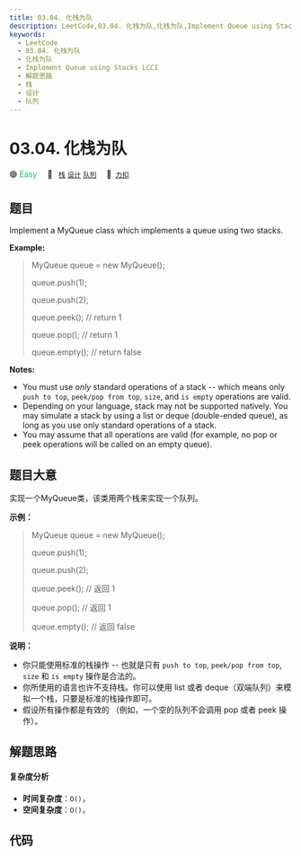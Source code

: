 ```yaml
---
title: 03.04. 化栈为队
description: LeetCode,03.04. 化栈为队,化栈为队,Implement Queue using Stacks LCCI,解题思路,栈,设计,队列
keywords:
  - LeetCode
  - 03.04. 化栈为队
  - 化栈为队
  - Implement Queue using Stacks LCCI
  - 解题思路
  - 栈
  - 设计
  - 队列
---
```


# 03.04. 化栈为队

🟢 <font color=#15bd66>Easy</font>&emsp; 🔖&ensp; [`栈`](/tag/stack.md) [`设计`](/tag/design.md) [`队列`](/tag/queue.md)&emsp; 🔗&ensp;[`力扣`](https://leetcode.cn/problems/implement-queue-using-stacks-lcci)

## 题目

Implement a MyQueue class which implements a queue using two stacks.



**Example:**

> 
> 
> 
> 
> 
> MyQueue queue = new MyQueue();
> 
> 
> 
> queue.push(1);
> 
> queue.push(2);
> 
> queue.peek();  // return 1
> 
> queue.pop();   // return 1
> 
> queue.empty(); // return false



**Notes:**

  * You must use _only_  standard operations of a stack -- which means only `push to top`, `peek/pop from top`, `size`, and `is empty` operations are valid.
  * Depending on your language, stack may not be supported natively. You may simulate a stack by using a list or deque (double-ended queue), as long as you use only standard operations of a stack.
  * You may assume that all operations are valid (for example, no pop or peek operations will be called on an empty queue).




## 题目大意

实现一个MyQueue类，该类用两个栈来实现一个队列。

  

**示例：**

> 
> 
> 
> 
> 
> MyQueue queue = new MyQueue();  
> 
>   
> 
> queue.push(1);  
> 
> queue.push(2);  
> 
> queue.peek();  // 返回 1  
> 
> queue.pop();   // 返回 1  
> 
> queue.empty(); // 返回 false

  

**说明：**  

  * 你只能使用标准的栈操作 -- 也就是只有 `push to top`, `peek/pop from top`, `size` 和 `is empty` 操作是合法的。
  * 你所使用的语言也许不支持栈。你可以使用 list 或者 deque（双端队列）来模拟一个栈，只要是标准的栈操作即可。
  * 假设所有操作都是有效的 （例如，一个空的队列不会调用 pop 或者 peek 操作）。


## 解题思路

#### 复杂度分析

- **时间复杂度**：`O()`，
- **空间复杂度**：`O()`，

## 代码

```javascript

```